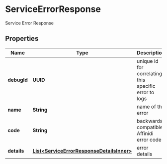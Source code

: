 # ServiceErrorResponse

Service Error Response

## Properties

| Name        | Type                                                                                    | Description                                           | Notes      |
| ----------- | --------------------------------------------------------------------------------------- | ----------------------------------------------------- | ---------- |
| **debugId** | **UUID**                                                                                | unique id for correlating this specific error to logs |            |
| **name**    | **String**                                                                              | name of the error                                     |            |
| **code**    | **String**                                                                              | backwards compatible Affinidi error code              |            |
| **details** | [**List&lt;ServiceErrorResponseDetailsInner&gt;**](ServiceErrorResponseDetailsInner.md) | error details                                         | [optional] |
